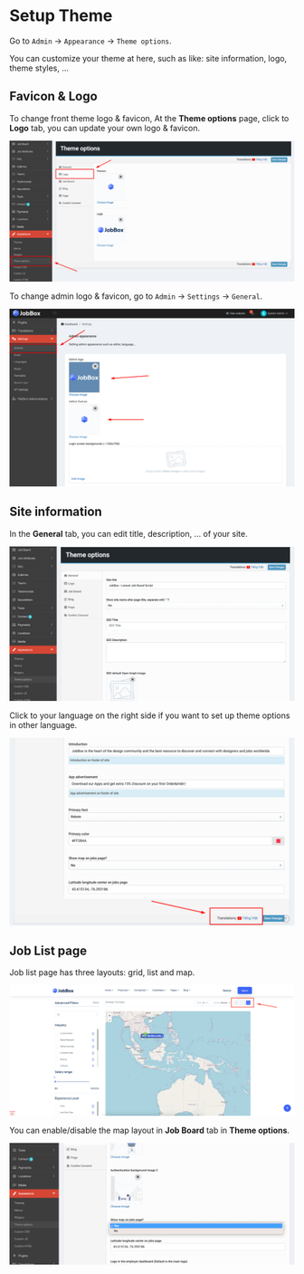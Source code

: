 # Setup Theme

Go to `Admin` -> `Appearance` -> `Theme options`.

You can customize your theme at here, such as like: site information, logo, theme styles, ...

## Favicon & Logo

To change front theme logo & favicon, At the **Theme options** page, click to **Logo** tab, you can update your own logo & favicon.

![](images/theme-logo-1.png)

To change admin logo & favicon, go to `Admin` -> `Settings` -> `General`.

![](images/theme-logo-2.png)

## Site information

In the **General** tab, you can edit title, description, ... of your site.

![](images/theme-options-1.png)

Click to your language on the right side if you want to set up theme options in other language.

![](images/theme-options-2.png)

## Job List page

Job list page has three layouts: grid, list and map.

![](images/theme-options-4.png)

You can enable/disable the map layout in **Job Board** tab in **Theme options**.

![](images/theme-options-3.png)
